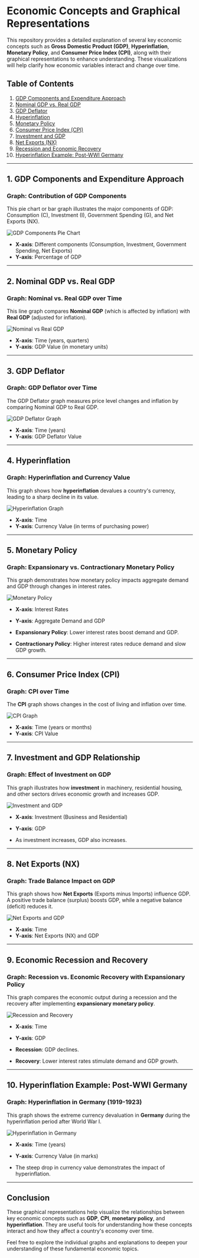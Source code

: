 # Economic Concepts and Graphical Representations

This repository provides a detailed explanation of several key economic concepts such as **Gross Domestic Product (GDP)**, **Hyperinflation**, **Monetary Policy**, and **Consumer Price Index (CPI)**, along with their graphical representations to enhance understanding. These visualizations will help clarify how economic variables interact and change over time.

## Table of Contents
1. [GDP Components and Expenditure Approach](#1-gdp-components-and-expenditure-approach)
2. [Nominal GDP vs. Real GDP](#2-nominal-gdp-vs-real-gdp)
3. [GDP Deflator](#3-gdp-deflator)
4. [Hyperinflation](#4-hyperinflation)
5. [Monetary Policy](#5-monetary-policy)
6. [Consumer Price Index (CPI)](#6-consumer-price-index-cpi)
7. [Investment and GDP](#7-investment-and-gdp-relationship)
8. [Net Exports (NX)](#8-net-exports-nx)
9. [Recession and Economic Recovery](#9-economic-recession-and-recovery)
10. [Hyperinflation Example: Post-WWI Germany](#10-hyperinflation-example-post-wwi-germany)

---

## 1. GDP Components and Expenditure Approach

### Graph: Contribution of GDP Components
This pie chart or bar graph illustrates the major components of GDP: Consumption (C), Investment (I), Government Spending (G), and Net Exports (NX). 

![GDP Components Pie Chart](https://via.placeholder.com/400x300.png)

- **X-axis**: Different components (Consumption, Investment, Government Spending, Net Exports)
- **Y-axis**: Percentage of GDP

---

## 2. Nominal GDP vs. Real GDP

### Graph: Nominal vs. Real GDP over Time
This line graph compares **Nominal GDP** (which is affected by inflation) with **Real GDP** (adjusted for inflation).

![Nominal vs Real GDP](https://via.placeholder.com/400x300.png)

- **X-axis**: Time (years, quarters)
- **Y-axis**: GDP Value (in monetary units)

---

## 3. GDP Deflator

### Graph: GDP Deflator over Time
The GDP Deflator graph measures price level changes and inflation by comparing Nominal GDP to Real GDP.

![GDP Deflator Graph](https://via.placeholder.com/400x300.png)

- **X-axis**: Time (years)
- **Y-axis**: GDP Deflator Value

---

## 4. Hyperinflation

### Graph: Hyperinflation and Currency Value
This graph shows how **hyperinflation** devalues a country's currency, leading to a sharp decline in its value.

![Hyperinflation Graph](https://via.placeholder.com/400x300.png)

- **X-axis**: Time
- **Y-axis**: Currency Value (in terms of purchasing power)

---

## 5. Monetary Policy

### Graph: Expansionary vs. Contractionary Monetary Policy
This graph demonstrates how monetary policy impacts aggregate demand and GDP through changes in interest rates.

![Monetary Policy](https://via.placeholder.com/400x300.png)

- **X-axis**: Interest Rates
- **Y-axis**: Aggregate Demand and GDP

- **Expansionary Policy**: Lower interest rates boost demand and GDP.
- **Contractionary Policy**: Higher interest rates reduce demand and slow GDP growth.

---

## 6. Consumer Price Index (CPI)

### Graph: CPI over Time
The **CPI** graph shows changes in the cost of living and inflation over time.

![CPI Graph](https://via.placeholder.com/400x300.png)

- **X-axis**: Time (years or months)
- **Y-axis**: CPI Value

---

## 7. Investment and GDP Relationship

### Graph: Effect of Investment on GDP
This graph illustrates how **investment** in machinery, residential housing, and other sectors drives economic growth and increases GDP.

![Investment and GDP](https://via.placeholder.com/400x300.png)

- **X-axis**: Investment (Business and Residential)
- **Y-axis**: GDP

- As investment increases, GDP also increases.

---

## 8. Net Exports (NX)

### Graph: Trade Balance Impact on GDP
This graph shows how **Net Exports** (Exports minus Imports) influence GDP. A positive trade balance (surplus) boosts GDP, while a negative balance (deficit) reduces it.

![Net Exports and GDP](https://via.placeholder.com/400x300.png)

- **X-axis**: Time
- **Y-axis**: Net Exports (NX) and GDP

---

## 9. Economic Recession and Recovery

### Graph: Recession vs. Economic Recovery with Expansionary Policy
This graph compares the economic output during a recession and the recovery after implementing **expansionary monetary policy**.

![Recession and Recovery](https://via.placeholder.com/400x300.png)

- **X-axis**: Time
- **Y-axis**: GDP

- **Recession**: GDP declines.
- **Recovery**: Lower interest rates stimulate demand and GDP growth.

---

## 10. Hyperinflation Example: Post-WWI Germany

### Graph: Hyperinflation in Germany (1919-1923)
This graph shows the extreme currency devaluation in **Germany** during the hyperinflation period after World War I.

![Hyperinflation in Germany](https://via.placeholder.com/400x300.png)

- **X-axis**: Time (years)
- **Y-axis**: Currency Value (in marks)

- The steep drop in currency value demonstrates the impact of hyperinflation.

---

## Conclusion

These graphical representations help visualize the relationships between key economic concepts such as **GDP**, **CPI**, **monetary policy**, and **hyperinflation**. They are useful tools for understanding how these concepts interact and how they affect a country's economy over time.

Feel free to explore the individual graphs and explanations to deepen your understanding of these fundamental economic topics.

